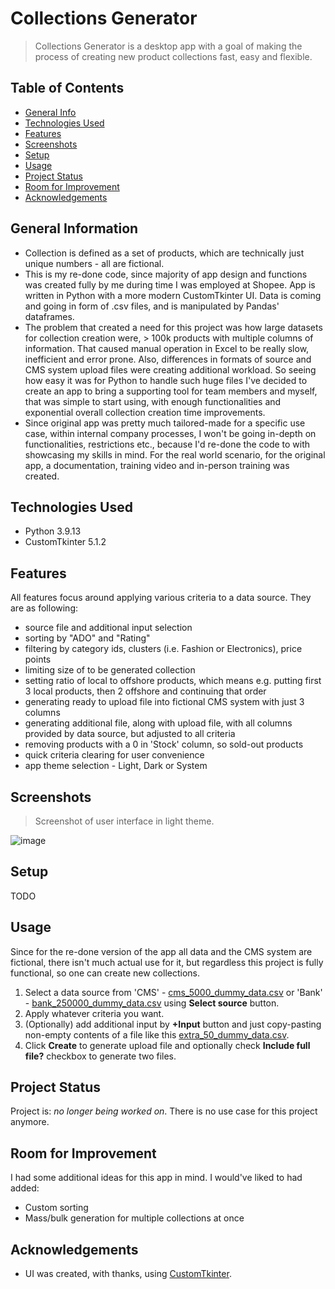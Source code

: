 # Collections Generator
> Collections Generator is a desktop app with a goal of making the process of creating new product collections fast, easy and flexible.

## Table of Contents
* [General Info](#general-information)
* [Technologies Used](#technologies-used)
* [Features](#features)
* [Screenshots](#screenshots)
* [Setup](#setup)
* [Usage](#usage)
* [Project Status](#project-status)
* [Room for Improvement](#room-for-improvement)
* [Acknowledgements](#acknowledgements)


## General Information
- Collection is defined as a set of products, which are technically just unique numbers - all are fictional.
- This is my re-done code, since majority of app design and functions was created fully by me during time I was employed at Shopee. App is written in Python with a more modern CustomTkinter UI. Data is coming and going in form of .csv files, and is manipulated by Pandas' dataframes.
- The problem that created a need for this project was how large datasets for collection creation were, > 100k products with multiple columns of information. That caused manual operation in Excel to be really slow, inefficient and error prone. Also, differences in formats of source and CMS system upload files were creating additional workload. So seeing how easy it was for Python to handle such huge files I've decided to create an app to bring a supporting tool for team members and myself, that was simple to start using, with enough functionalities and exponential overall collection creation time improvements.
- Since original app was pretty much tailored-made for a specific use case, within internal company processes, I won't be going in-depth on functionalities, restrictions etc., because I'd re-done the code to with showcasing my skills in mind. For the real world scenario, for the original app, a documentation, training video and in-person training was created.


## Technologies Used
- Python 3.9.13
- CustomTkinter 5.1.2


## Features
All features focus around applying various criteria to a data source. They are as following:
- source file and additional input selection
- sorting by "ADO" and "Rating"
- filtering by category ids, clusters (i.e. Fashion or Electronics), price points
- limiting size of to be generated collection
- setting ratio of local to offshore products, which means e.g. putting first 3 local products, then 2 offshore and continuing that order
- generating ready to upload file into fictional CMS system with just 3 columns
- generating additional file, along with upload file, with all columns provided by data source, but adjusted to all criteria
- removing products with a 0 in 'Stock' column, so sold-out products
- quick criteria clearing for user convenience
- app theme selection - Light, Dark or System


## Screenshots
> Screenshot of user interface in light theme.

![image](https://user-images.githubusercontent.com/31664490/223411973-15482240-2866-4610-b22c-6f05b209aee7.png)


## Setup
TODO


## Usage
Since for the re-done version of the app all data and the CMS system are fictional, there isn't much actual use for it, but regardless this project is fully functional, so one can create new collections.
1. Select a data source from 'CMS' - [cms_5000_dummy_data.csv](https://github.com/dberinger/collections-generator/files/10908946/cms_5000_dummy_data.csv) or 'Bank' - 
[bank_250000_dummy_data.csv](https://github.com/dberinger/collections-generator/files/10908954/bank_250000_dummy_data.csv) using **Select source** button.
2. Apply whatever criteria you want.
3. (Optionally) add additional input by **+Input** button and just copy-pasting non-empty contents of a file like this [extra_50_dummy_data.csv](https://github.com/dberinger/collections-generator/files/10909015/extra_50_dummy_data.csv).
4. Click **Create** to generate upload file and optionally check **Include full file?** checkbox to generate two files.


## Project Status
Project is: _no longer being worked on_. There is no use case for this project anymore.


## Room for Improvement
I had some additional ideas for this app in mind. I would've liked to had added:
- Custom sorting
- Mass/bulk generation for multiple collections at once


## Acknowledgements
- UI was created, with thanks, using [CustomTkinter](https://github.com/TomSchimansky/CustomTkinter).
